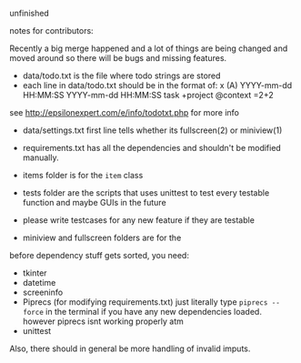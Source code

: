 unfinished

notes for contributors:

Recently a big merge happened and a lot of things are being changed and moved around so there will be bugs and missing features.

- data/todo.txt is the file where todo strings are stored
- each line in data/todo.txt should be in the format of:
x (A) YYYY-mm-dd HH:MM:SS YYYY-mm-dd HH:MM:SS task +project @context =2+2

see http://epsilonexpert.com/e/info/todotxt.php for more info

- data/settings.txt first line tells whether its fullscreen(2) or miniview(1)

- requirements.txt has all the dependencies and shouldn't be modified manually. 

- items folder is for the ```item``` class

- tests folder are the scripts that uses unittest to test every testable function and maybe GUIs in the future
- please write testcases for any new feature if they are testable

- miniview and fullscreen folders are for the 

before dependency stuff gets sorted, you need:
- tkinter
- datetime
- screeninfo
- Piprecs (for modifying requirements.txt) just literally type ```piprecs --force``` in the terminal if you have any new dependencies loaded. however piprecs isnt working properly atm
- unittest

Also, there should in general be more handling of invalid imputs.